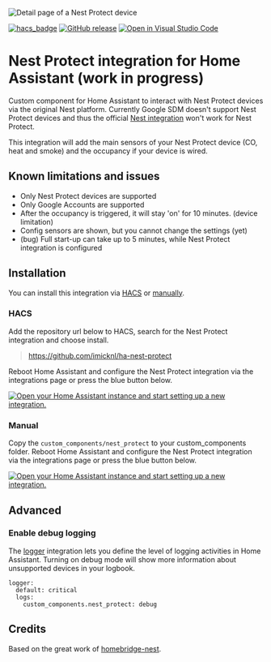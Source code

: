 ![Detail page of a Nest Protect device](https://user-images.githubusercontent.com/1424596/149627841-e5611c04-f0e7-4b66-9b10-a9ec0b5c37f8.png)

[![hacs_badge](https://img.shields.io/badge/HACS-Default-orange.svg)](https://github.com/custom-components/hacs)
[![GitHub release](https://img.shields.io/github/release/iMicknl/ha-nest-protect.svg)](https://GitHub.com/iMicknl/ha-nest-protect/releases/)
[![Open in Visual Studio Code](https://open.vscode.dev/badges/open-in-vscode.svg)](https://open.vscode.dev/iMicknl/ha-nest-protect/)

# Nest Protect integration for Home Assistant (work in progress)

Custom component for Home Assistant to interact with Nest Protect devices via the original Nest platform. Currently Google SDM doesn't support Nest Protect devices and thus the official [Nest integration](https://www.home-assistant.io/integrations/nest/) won't work for Nest Protect.

This integration will add the main sensors of your Nest Protect device (CO, heat and smoke) and the occupancy if your device is wired.

## Known limitations and issues

- Only Nest Protect devices are supported
- Only Google Accounts are supported
- After the occupancy is triggered, it will stay 'on' for 10 minutes. (device limitation)
- Config sensors are shown, but you cannot change the settings (yet)
- (bug) Full start-up can take up to 5 minutes, while Nest Protect integration is configured

## Installation

You can install this integration via [HACS](#hacs) or [manually](#manual).

### HACS

Add the repository url below to HACS, search for the Nest Protect integration and choose install.

> https://github.com/imicknl/ha-nest-protect

Reboot Home Assistant and configure the Nest Protect integration via the integrations page or press the blue button below.

[![Open your Home Assistant instance and start setting up a new integration.](https://my.home-assistant.io/badges/config_flow_start.svg)](https://my.home-assistant.io/redirect/config_flow_start/?domain=nest_protect)


### Manual

Copy the `custom_components/nest_protect` to your custom_components folder. Reboot Home Assistant and configure the Nest Protect integration via the integrations page or press the blue button below.

[![Open your Home Assistant instance and start setting up a new integration.](https://my.home-assistant.io/badges/config_flow_start.svg)](https://my.home-assistant.io/redirect/config_flow_start/?domain=nest_protect)



## Advanced

### Enable debug logging

The [logger](https://www.home-assistant.io/integrations/logger/) integration lets you define the level of logging activities in Home Assistant. Turning on debug mode will show more information about unsupported devices in your logbook.

```
logger:
  default: critical
  logs:
    custom_components.nest_protect: debug
```

## Credits

Based on the great work of [homebridge-nest](https://github.com/chrisjshull/homebridge-nest).